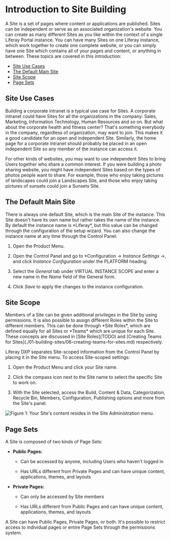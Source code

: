 # Introduction to Site Building

<!-- An alternative outline for this article - please read less as: "use these exact words", and more like: here are core ideas that you may want to communicate. The hope with this alternative outline is that it tees up in its organization the major categories for site building and how they fit together - it is the roadmap through which someone can make sense of the articles deeper in the section. -->

<!--
# Introduction to Site Building

Sites are a core functional element of Liferay DXP. At its most basic, a Liferay DXP Site is a collection of pages where content or applications are displayed. Liferay provides numerous features to make the experience of creating, customizing, and presenting a site flexible, powerful, and beautiful.

## Creating a Site

Liferay provides a variety of tools and configurations to make creating a site as simple and hassle free as possible: site templates, allowing sites to have hierarchical relationships, and the ability to easily import and export entire sites with their related content.

adding a site
  - talk about the default main site here?
site templates
site hierarchies
import / export

## Adding Site Essentials

Liferay Sites are made up of associated Users, Pages, Content, and Navigation.

Users can be assigned as members of a Site with varying degrees of permissions...

There are many different types of pages and ways to display content on a site. See [link] to learn more.

Finally, Great sites also have great navigation. Liferay has several ways of presenting and configuring your site's navigation. See this article to learn more about Site Navigation [link].

Members
  site membership
Pages
  page templates
Content
  display content
Navigation

## Personalizing the Site Experience

Liferay DXP includes powerful features to enable you to create sites that present content based on your users experience.

[image]

See Personalizing Site Experience to learn more.

## Optimizing Sites

Liferay sites are easily configured to optimize your site's SEO ranking.

New, powerful A/B testing features also enable you to make better, data-driven decisions about your site --- empowering you to optimize and improve your ability to serve users and customers faster than ever before.

## Configuring and Customizing Sites

Sites are very flexible. Content can be shared across sites as well as scoped to a particular site. There are also many additional ways to configure sites. See [link] to learn more.

-->

<!-- Overall thoughts on this introduction: needs a lot of work. The article doesn't fully accomplish the goal of introducing someone to what a Liferay Site is and what array of functionality is available to someone who wants to use Liferay to build a site. The article also introduces some concepts (Default Main Site, Site Scope) that aren't fully explained or contextualized as to why they are important for someone to know in this particular article. -->

A Site is a set of pages where content or applications are published. <!-- do people know what this even means at this point? What does it mean for a site to be independent in the context of Liferay? What does it mean for a site to be associated as an organization's website? --> Sites can be independent or serve as an associated organization's website. <!-- Yes, but does is this an important enough fact to mention in this introductory paragraph? --> You can create as many different Sites as you like within the context of a single Liferay Portal instance. <!-- This seems to repeat what was written in the previous sentence --> You can have many Sites on one Liferay instance, which work together to create one complete website, or you can simply have one Site which contains all of your pages and content, or anything in between. These topics are covered in this introduction:

- [Site Use Cases](#site-use-cases)
- [The Default Main Site](#the-default-main-site)
- [Site Scope](#site-scope)
- [Page Sets](#page-sets)

## Site Use Cases

<!-- Not a big fan of this section because it reads in a colloquial way and doesn't help (for me) add additional value. -->
Building a corporate intranet is a typical use case for Sites. A corporate intranet could have Sites for all the organizations in the company: Sales, Marketing, Information Technology, Human Resources and so on. But what about the corporate health and fitness center? That's something everybody in the company, regardless of organization, may want to join. This makes it a good candidate for an open and independent Site. Similarly, the home page for a corporate intranet should probably be placed in an open independent Site so any member of the instance can access it.

For other kinds of websites, you may want to use independent Sites to bring Users together who share a common interest. If you were building a photo sharing website, you might have independent Sites based on the types of photos people want to share. For example, those who enjoy taking pictures of landscapes could join a Landscapes Site, and those who enjoy taking pictures of sunsets could join a Sunsets Site.

## The Default Main Site

<!-- What does it mean for there to be a default main site? What are the implications? Why is this information important for the reader to know at this point? --> There is always one default Site, which is the main Site of the instance. This Site doesn't have its own name but rather takes the name of the instance. By default the instance name is *Liferay*, but this value can be changed through the configuration of the setup wizard. You can also change the instance name at any time through the Control Panel:

1. Open the Product Menu.

2. Open the Control Panel and go to *Configuration &rarr; *Instance Settings* &rarr;, and click *Instance Configuration* under the PLATFORM heading.

3. Select the *General* tab under VIRTUAL INSTANCE SCOPE and enter a new name in the *Name* field of the General form.

4. Click *Save* to apply the changes to the instance configuration.

## Site Scope

<!-- This seems pretty specific for the introductory article...Also the header is "Site Scope" but we talk mostly Roles and Site Roles in the paragraph below. --> Members of a Site can be given additional privileges in the Site by using permissions. It is also possible to assign different Roles within the Site to different members. This can be done through *Site Roles*, which are defined equally for all Sites or *Teams* which are unique for each Site. These concepts are discussed in [Site Roles](TODO) and [Creating Teams for Sites](./01-building-sites/06-creating-teams-for-sites.md) respectively.

<!-- As a reader, at this point, I feel lost because I site scope has not really been defined to me. -->

Liferay DXP separates Site-scoped information from the Control Panel by placing it in the Site menu. To access Site-scoped settings:

1. Open the Product Menu and click your Site name.

2. Click the compass icon next to the Site name to select the specific Site to work on.

3. With the Site selected, access the Build, Content & Data, Categorization, Recycle Bin, Members, Configuration, Publishing options and more from the Site's panel.

![Figure 1: Your Site's content resides in the Site Administration menu.](/images/web-content-site-content.png)

## Page Sets

A Site is composed of two kinds of Page Sets:

- **Public Pages:**

  - Can be accessed by anyone, including Users who haven't logged in
  
  - Has URLs different from Private Pages and can have unique content, applications, themes, and layouts

- **Private Pages:**

  - Can only be accessed by Site members
  
  - Has URLs different from Public Pages and can have unique content, applications, themes, and layouts

A Site can have Public Pages, Private Pages, or both. It's possible to restrict access to individual pages or entire Page Sets through the permissions system.
